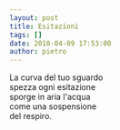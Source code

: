 ```yaml
---
layout: post
title: Esitazioni
tags: []
date: 2010-04-09 17:53:00
author: pietro
---
```

La curva del tuo sguardo<br/>spezza ogni esitazione<br/>sporge in aria l'acqua<br/>come una sospensione<br/>del respiro.
